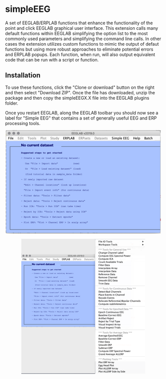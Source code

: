 simpleEEG
==============

A set of EEGLAB/ERPLAB functions that enhance the functionality of the point and click EEGLAB graphical
user interface. This extension calls many default functions within EEGLAB simplifying the option list 
to the most commonly used parameters and simplifying the command line calls. In other cases the extension
utilizes custom functions to mimic the output of defaut functions but using more robust approaches to 
eliminate potential errors and ERPLAB popups. Each function, when run, will also output equivalent code
that can be run with a script or function.


Installation
------------
To use these functions, click the "Clone or download" button on the right and then select "Download ZIP".
Once the file has downloaded, unzip the package and then copy the simpleEEGX.X file into the EEGLAB plugins
folder.

Once you restart EEGLAB, along the EEGLAB toolbar you should now see a label for "Simple EEG" that contains
a set of generally useful EEG and ERP processing tools.

<p align="center"><img src="/screencaps/screencap_EEGLABGUI.png?raw=true" width="500" alt="screencap EEGLABGUI"></p>

<p align="center"><img src="/screencaps/screencap_SimpleEEGGUI.png?raw=true" width="400" alt="screencap screen cap SimpleEEGGUI"></p>
